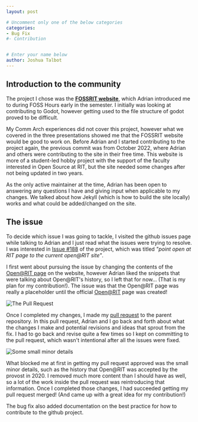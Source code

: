 ```yaml
---
layout: post

# Uncomment only one of the below categories
categories: 
- Bug Fix
#- Contribution


# Enter your name below
author: Joshua Talbot
---
```


## Introduction to the community

The project I chose was the **[FOSSRIT website](https://fossrit.github.io/)**, which Adrian introduced me to during FOSS Hours early in the semester. I initially was looking at contributing to Godot, however getting used to the file structure of godot proved to be difficult.


My Comm Arch experiences did not cover this project, however what we covered in the three presentations showed me that the FOSSRIT website would be good to work on. Before Adrian and I started contributing to the project again, the previous commit was from October 2022, where Adrian and others were contributing to the site in their free time. This website is more of a student-led hobby project with the support of the faculty interested in Open Source at RIT, but the site needed some changes after not being updated in two years.


As the only active maintainer at the time, Adrian has been open to answering any questions I have and giving input when applicable to my changes. We talked about how Jekyll (which is how to build the site locally) works and what could be added/changed on the site.


## The issue
To decide which issue I was going to tackle, I visited the github issues page while talking to Adrian and I just read what the issues were trying to resolve. I was interested in [Issue #188](https://github.com/FOSSRIT/fossrit.github.io/issues/188) of the project, which was titled _"point open at RIT page to the current open@RIT site"_.


I first went about pursuing the issue by changing the contents of the [Open@RIT page](https://fossrit.github.io/open-rit/) on the website, however Adrian liked the snippets that were talking about Open@RIT's history, so I left that for now... (That is my plan for my contribution!). The issue was that the Open@RIT page was really a placeholder until the official [Open@RIT](https://openr.it/) page was created!


![The Pull Request](https://i.imgur.com/Z8zpQn4.png)

Once I completed my changes, I made my [pull request](https://github.com/FOSSRIT/fossrit.github.io/pull/190) to the parent repository. In this pull request, Adrian and I go back and forth about what the changes I make and potential revisions and ideas that sprout from the fix. I had to go back and revise quite a few times so I kept on committing to the pull request, which wasn't intentional after all the issues were fixed.



![Some small minor details](https://i.imgur.com/cvdQAxw.png)

What blocked me at first in getting my pull request approved was the small minor details, such as the history that Open@RIT was accepted by the provost in 2020. I removed much more content than I should have as well, so a lot of the work inside the pull request was reintroducing that information. Once I completed those changes, I had succeeded getting my pull request merged! (And came up with a great idea for my contribution!)


The bug fix also added documentation on the best practice for how to contribute to the github project.
